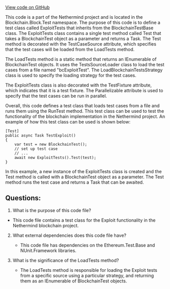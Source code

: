 [View code on GitHub](https://github.com/NethermindEth/nethermind/src/Nethermind/Ethereum.Blockchain.Block.Test/ExploitTests.cs)

This code is a part of the Nethermind project and is located in the Blockchain.Block.Test namespace. The purpose of this code is to define a test class called ExploitTests that inherits from the BlockchainTestBase class. The ExploitTests class contains a single test method called Test that takes a BlockchainTest object as a parameter and returns a Task. The Test method is decorated with the TestCaseSource attribute, which specifies that the test cases will be loaded from the LoadTests method.

The LoadTests method is a static method that returns an IEnumerable of BlockchainTest objects. It uses the TestsSourceLoader class to load the test cases from a file named "bcExploitTest". The LoadBlockchainTestsStrategy class is used to specify the loading strategy for the test cases.

The ExploitTests class is also decorated with the TestFixture attribute, which indicates that it is a test fixture. The Parallelizable attribute is used to specify that the test cases can be run in parallel.

Overall, this code defines a test class that loads test cases from a file and runs them using the RunTest method. This test class can be used to test the functionality of the blockchain implementation in the Nethermind project. An example of how this test class can be used is shown below:

```
[Test]
public async Task TestExploit()
{
    var test = new BlockchainTest();
    // set up test case
    // ...
    await new ExploitTests().Test(test);
}
```

In this example, a new instance of the ExploitTests class is created and the Test method is called with a BlockchainTest object as a parameter. The Test method runs the test case and returns a Task that can be awaited.
## Questions: 
 1. What is the purpose of this code file?
   - This code file contains a test class for the Exploit functionality in the Nethermind blockchain project.

2. What external dependencies does this code file have?
   - This code file has dependencies on the Ethereum.Test.Base and NUnit.Framework libraries.

3. What is the significance of the LoadTests method?
   - The LoadTests method is responsible for loading the Exploit tests from a specific source using a particular strategy, and returning them as an IEnumerable of BlockchainTest objects.